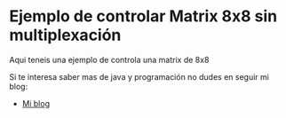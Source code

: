Ejemplo de controlar Matrix 8x8 sin multiplexación
=============

Aqui teneis una ejemplo de controla una matrix de 8x8

Si te interesa saber mas de java y programación no dudes en seguir mi blog:

* [Mi blog](http://tirandolineasdecodigo.blogspot.com.es/)

